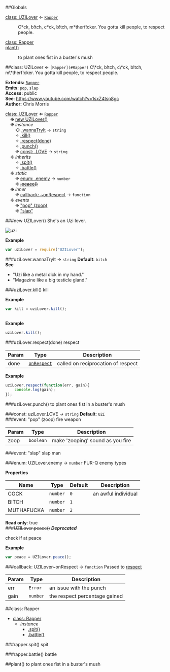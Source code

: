 ##Globals
<dl>
<dt><a href="#UZILover">class: UZILover</a> ⇐ <code><a href="#Rapper">Rapper</a></code></dt>
<dd><p>C*ck, b!tch, c*ck, b!tch, m*therf!cker. You gotta kill people, to respect people.</p>
</dd>
<dt><a href="#Rapper">class: Rapper</a></dt>
<dd></dd>
<dt><a href="#plant">plant()</a></dt>
<dd><p>to plant ones fist in a buster&#39;s mush</p>
</dd>
</dl>
<a name="UZILover"></a>
##class: UZILover ⇐ <code>[Rapper](#Rapper)</code>
C\*ck, b!tch, c\*ck, b!tch, m\*therf!cker. You gotta kill people, to respect people.

**Extends:** <code>[Rapper](#Rapper)</code>  
**Emits**: <code>[pop](#UZILover#event_pop)</code>, <code>[slap](#UZILover#event_slap)</code>  
**Access:** public  
**See**: https://www.youtube.com/watch?v=1sxZ4tsp8gc  
**Author:** Chris Morris  

[class: UZILover](#UZILover) ⇐ <code>[Rapper](#Rapper)</code>  
&nbsp;&nbsp;&nbsp;&nbsp;❉ [new UZILover()](#new_UZILover_new)  
&nbsp;&nbsp;&nbsp;&nbsp;❉ _instance_  
&nbsp;&nbsp;&nbsp;&nbsp;&nbsp;&nbsp;&nbsp;&nbsp;◇ [.wannaTryIt](#UZILover#wannaTryIt) → <code>string</code>  
&nbsp;&nbsp;&nbsp;&nbsp;&nbsp;&nbsp;&nbsp;&nbsp;✧ [.kill()](#UZILover#kill)  
&nbsp;&nbsp;&nbsp;&nbsp;&nbsp;&nbsp;&nbsp;&nbsp;✧ [.respect(done)](#UZILover#respect)  
&nbsp;&nbsp;&nbsp;&nbsp;&nbsp;&nbsp;&nbsp;&nbsp;✧ [.punch()](#UZILover#punch)  
&nbsp;&nbsp;&nbsp;&nbsp;&nbsp;&nbsp;&nbsp;&nbsp;❉ [const: .LOVE](#UZILover#LOVE) → <code>string</code>  
&nbsp;&nbsp;&nbsp;&nbsp;❉ _inherits_  
&nbsp;&nbsp;&nbsp;&nbsp;&nbsp;&nbsp;&nbsp;&nbsp;✧ [.spit()](#Rapper#spit)  
&nbsp;&nbsp;&nbsp;&nbsp;&nbsp;&nbsp;&nbsp;&nbsp;✧ [.battle()](#Rapper#battle)  
&nbsp;&nbsp;&nbsp;&nbsp;❉ _static_  
&nbsp;&nbsp;&nbsp;&nbsp;&nbsp;&nbsp;&nbsp;&nbsp;❉ [enum: .enemy](#UZILover.enemy) → <code>number</code>  
&nbsp;&nbsp;&nbsp;&nbsp;&nbsp;&nbsp;&nbsp;&nbsp;❉ ~~[.peace()](#UZILover.peace)~~  
&nbsp;&nbsp;&nbsp;&nbsp;❉ _inner_  
&nbsp;&nbsp;&nbsp;&nbsp;&nbsp;&nbsp;&nbsp;&nbsp;❉ [callback: ~onRespect](#UZILover..onRespect) → <code>function</code>  
&nbsp;&nbsp;&nbsp;&nbsp;❉ _events_  
&nbsp;&nbsp;&nbsp;&nbsp;&nbsp;&nbsp;&nbsp;&nbsp;❉ ["pop" (zoop)](#UZILover#event_pop)  
&nbsp;&nbsp;&nbsp;&nbsp;&nbsp;&nbsp;&nbsp;&nbsp;❉ ["slap"](#UZILover#event_slap)  

<a name="new_UZILover_new"></a>
###new UZILover()
She's an Uzi lover. 

![uzi](https://sampleface.co.uk/wp-content/uploads/2013/07/fur-q-uzi-lover.png)

**Example**  
```js
var uziLover = require("UZILover");
```
<a name="UZILover#wannaTryIt"></a>
###uziLover.wannaTryIt → <code>string</code>
**Default**: `bitch`  
**See**

- "Uzi like a metal dick in my hand."
- "Magazine like a big testicle gland."

<a name="UZILover#kill"></a>
###uziLover.kill()
kill

**Example**  
```js
var kill = uziLover.kill();
    
```
**Example**  
```js
uziLover.kill();
```
<a name="UZILover#respect"></a>
###uziLover.respect(done)
respect

| Param | Type | Description |
| --- | --- | --- |
| done | <code>[onRespect](#UZILover..onRespect)</code> | called on reciprocation of respect |

**Example**  
```js
uziLover.respect(function(err, gain){
    console.log(gain);
});
```
<a name="UZILover#punch"></a>
###uziLover.punch()
to plant ones fist in a buster's mush

<a name="UZILover#LOVE"></a>
###const: uziLover.LOVE → <code>string</code>
**Default**: `UZI`  
<a name="UZILover#event_pop"></a>
###event: "pop" (zoop)
fire weapon

| Param | Type | Description |
| --- | --- | --- |
| zoop | <code>boolean</code> | make 'zooping' sound as you fire |

<a name="UZILover#event_slap"></a>
###event: "slap"
slap man

<a name="UZILover.enemy"></a>
###enum: UZILover.enemy → <code>number</code>
FUR-Q enemy types

**Properties**

| Name | Type | Default | Description |
| --- | --- | --- | --- |
| COCK | <code>number</code> | `0` | an awful individual |
| BITCH | <code>number</code> | `1` |  |
| MUTHAFUCKA | <code>number</code> | `2` |  |

**Read only**: true  
<a name="UZILover.peace"></a>
###~~UZILover.peace()~~
***Deprecated***

check if at peace

**Example**  
```js
var peace = UZILover.peace();
```
<a name="UZILover..onRespect"></a>
###callback: UZILover~onRespect → <code>function</code>
Passed to [respect](#UZILover#respect)

| Param | Type | Description |
| --- | --- | --- |
| err | <code>Error</code> | an issue with the punch |
| gain | <code>number</code> | the respect percentage gained |

<a name="Rapper"></a>
##class: Rapper

* [class: Rapper](#Rapper)
  * _instance_
    * [.spit()](#Rapper#spit)
    * [.battle()](#Rapper#battle)

<a name="Rapper#spit"></a>
###rapper.spit()
spit

<a name="Rapper#battle"></a>
###rapper.battle()
battle

<a name="plant"></a>
##plant()
to plant ones fist in a buster's mush

